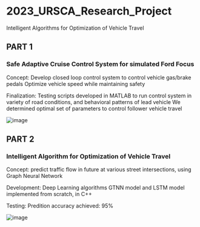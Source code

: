 # 2023_URSCA_Research_Project
Intelligent Algorithms for Optimization of Vehicle Travel

## PART 1
### Safe Adaptive Cruise Control System for simulated Ford Focus

Concept: Develop closed loop control system to control vehicle gas/brake pedals
          Optimize vehicle speed while maintaining safety

Finalization: Testing scripts developed in MATLAB to run control system in variety of road conditions, and behavioral patterns of lead vehicle
              We determined optimal set of parameters to control follower vehicle travel

![image](https://github.com/Ayushsaha103/2023_URSCA_Research_Project/assets/71895904/d3423c5b-6b91-466f-a345-40c83e1cf28d)



## PART 2
### Intelligent Algorithm for Optimization of Vehicle Travel

Concept: predict traffic flow in future at various street intersections, using Graph Neural Network

Development: Deep Learning algorithms GTNN model and LSTM model implemented from scratch, in C++

Testing: Predition accuracy achieved: 95%

![image](https://github.com/Ayushsaha103/2023_URSCA_Research_Project/assets/71895904/bd98e406-ca49-4ab3-84dc-d6ae227210e7)


